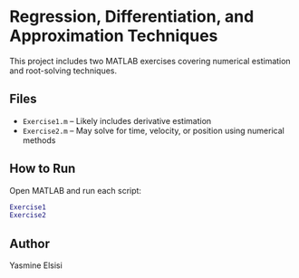 # Regression, Differentiation, and Approximation Techniques

This project includes two MATLAB exercises covering numerical estimation and root-solving techniques.

## Files

- `Exercise1.m` – Likely includes derivative estimation
- `Exercise2.m` – May solve for time, velocity, or position using numerical methods

## How to Run

Open MATLAB and run each script:

```matlab
Exercise1
Exercise2
```

## Author

Yasmine Elsisi
